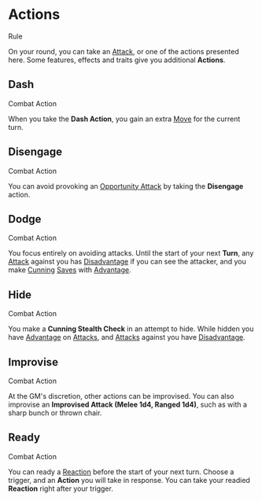 # Actions

Rule

On your round, you can take an [Attack](../../pages/combat/attacks.md), or one of the actions presented here. Some features, effects and traits give you additional **Actions**.

<section class="small summaries">

<section class="summary">

## Dash

Combat Action

When you take the **Dash Action**, you gain an extra [Move](../../pages/combat/moves.md) for the current turn.

</section>

<section class="summary">

## Disengage

Combat Action

You can avoid provoking an [Opportunity Attack](../../pages/combat/reactions.md?id=opportunity-attack) by taking the **Disengage** action.

</section>

<section class="summary">

## Dodge

Combat Action

You focus entirely on avoiding attacks. Until the start of your next **Turn**, any [Attack](../pages/combat/attacks.md) against you has [Disadvantage](../pages/rules/advantage.md) if you can see the attacker, and you make [Cunning](../pages/characters/attributes.md#cunning) [Saves](../pages/rules/rolling/saves.md) with [Advantage](../pages/rules/advantage.md).

</section>

<section class="summary">

## Hide

Combat Action

You make a **Cunning Stealth Check** in an attempt to hide. While hidden you have [Advantage](../../pages/rules/advantage.md) on [Attacks](../../pages/combat/attacks.md), and [Attacks](../../pages/combat/attacks.md) against you have [Disadvantage](../../pages/rules/advantage.md).

</section>

<section class="summary">

## Improvise

Combat Action

At the GM's discretion, other actions can be improvised. You can also improvise an **Improvised Attack (Melee 1d4, Ranged 1d4)**, such as with a sharp bunch or thrown chair.

</section>

<section class="summary">

## Ready

Combat Action

You can ready a [Reaction](../../pages/combat/reactions.md) before the start of your next turn. Choose a trigger, and an **Action** you will take in response. You can take your readied **Reaction** right after your trigger.

</section>

</section>
